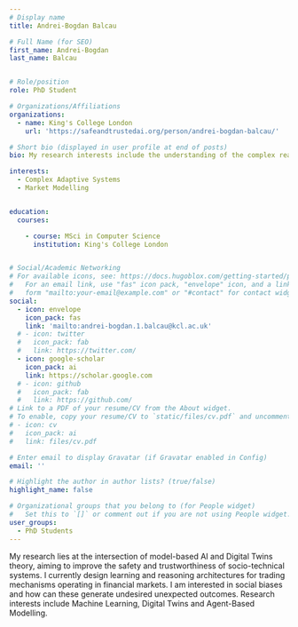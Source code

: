 ```yaml
---
# Display name
title: Andrei-Bogdan Balcau

# Full Name (for SEO)
first_name: Andrei-Bogdan
last_name: Balcau


# Role/position
role: PhD Student

# Organizations/Affiliations
organizations:
  - name: King's College London
    url: 'https://safeandtrustedai.org/person/andrei-bogdan-balcau/'

# Short bio (displayed in user profile at end of posts)
bio: My research interests include the understanding of the complex reasoning and behaviour of intelligent agents (humans or machines) inside social environments like hybrid societies, where humans, machines, and everything in-between interact. Broadly, my areas of specialisation in AI include complex and adaptive multi-agent systems, agent based modelling, and neurosymbolic architectures. In particular, I am interested in the topics of deceptive AI and deception modelling, self-explainable AI agents with Theory-of-Mind, and the ability of AI agents to build stories and narratives.

interests:
  - Complex Adaptive Systems
  - Market Modelling


education:
  courses:

    - course: MSci in Computer Science
      institution: King's College London


# Social/Academic Networking
# For available icons, see: https://docs.hugoblox.com/getting-started/page-builder/#icons
#   For an email link, use "fas" icon pack, "envelope" icon, and a link in the
#   form "mailto:your-email@example.com" or "#contact" for contact widget.
social:
  - icon: envelope
    icon_pack: fas
    link: 'mailto:andrei-bogdan.1.balcau@kcl.ac.uk'
  # - icon: twitter
  #   icon_pack: fab
  #   link: https://twitter.com/
  - icon: google-scholar
    icon_pack: ai
    link: https://scholar.google.com
  # - icon: github
  #   icon_pack: fab
  #   link: https://github.com/
# Link to a PDF of your resume/CV from the About widget.
# To enable, copy your resume/CV to `static/files/cv.pdf` and uncomment the lines below.
# - icon: cv
#   icon_pack: ai
#   link: files/cv.pdf

# Enter email to display Gravatar (if Gravatar enabled in Config)
email: ''

# Highlight the author in author lists? (true/false)
highlight_name: false

# Organizational groups that you belong to (for People widget)
#   Set this to `[]` or comment out if you are not using People widget.
user_groups:
  - PhD Students
---
```

My research lies at the intersection of model-based AI and Digital Twins theory, aiming to improve the safety and trustworthiness of socio-technical systems. I currently design learning and reasoning architectures for trading mechanisms operating in financial markets. I am interested in social biases and how can these generate undesired unexpected outcomes. Research interests include Machine Learning, Digital Twins and Agent-Based Modelling.
